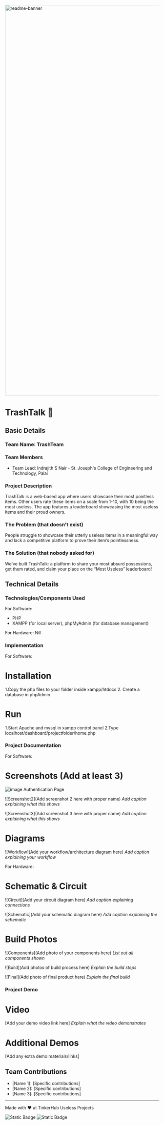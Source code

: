 <img width="1280" alt="readme-banner" src="https://github.com/user-attachments/assets/35332e92-44cb-425b-9dff-27bcf1023c6c">

# TrashTalk 🎯


## Basic Details
### Team Name: TrashTeam


### Team Members
- Team Lead: Indrajith S Nair - St. Joseph's College of Engineering and Technology, Palai

### Project Description
TrashTalk is a web-based app where users showcase their most pointless items. Other users rate these items on a scale from 1-10, with 10 being the most useless. The app features a leaderboard showcasing the most useless items and their proud owners.

### The Problem (that doesn't exist)
People struggle to showcase their utterly useless items in a meaningful way and lack a competitive platform to prove their item’s pointlessness.

### The Solution (that nobody asked for)
We’ve built TrashTalk: a platform to share your most absurd possessions, get them rated, and claim your place on the “Most Useless” leaderboard!

## Technical Details
### Technologies/Components Used
For Software:
- PHP
- XAMPP (for local server), phpMyAdmin (for database management)

For Hardware:
Nill

### Implementation
For Software:
# Installation
1.Copy the php files to your folder inside xampp/htdocs 
2. Create a database in phpAdmin
# Run
1.Start Apache and mysql in xampp control panel
2.Type localhost/dashboard/projectfolder/home.php

### Project Documentation
For Software:

# Screenshots (Add at least 3)
![image](https://github.com/user-attachments/assets/e6bc2c6c-fe79-4dee-82a1-0e3a5270858b)
Authentication Page


![Screenshot2](Add screenshot 2 here with proper name)
*Add caption explaining what this shows*

![Screenshot3](Add screenshot 3 here with proper name)
*Add caption explaining what this shows*

# Diagrams
![Workflow](Add your workflow/architecture diagram here)
*Add caption explaining your workflow*

For Hardware:

# Schematic & Circuit
![Circuit](Add your circuit diagram here)
*Add caption explaining connections*

![Schematic](Add your schematic diagram here)
*Add caption explaining the schematic*

# Build Photos
![Components](Add photo of your components here)
*List out all components shown*

![Build](Add photos of build process here)
*Explain the build steps*

![Final](Add photo of final product here)
*Explain the final build*

### Project Demo
# Video
[Add your demo video link here]
*Explain what the video demonstrates*

# Additional Demos
[Add any extra demo materials/links]

## Team Contributions
- [Name 1]: [Specific contributions]
- [Name 2]: [Specific contributions]
- [Name 3]: [Specific contributions]

---
Made with ❤️ at TinkerHub Useless Projects 

![Static Badge](https://img.shields.io/badge/TinkerHub-24?color=%23000000&link=https%3A%2F%2Fwww.tinkerhub.org%2F)
![Static Badge](https://img.shields.io/badge/UselessProject--24-24?link=https%3A%2F%2Fwww.tinkerhub.org%2Fevents%2FQ2Q1TQKX6Q%2FUseless%2520Projects)


